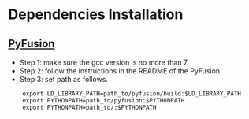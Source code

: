 # Dependencies Installation

## [PyFusion](https://github.com/griegler/pyfusion)
* Step 1: make sure the gcc version is no more than 7.
* Step 2: follow the instructions in the README of the PyFusion.
* Step 3: set path as follows.
```
    export LD_LIBRARY_PATH=path_to/pyfusion/build:$LD_LIBRARY_PATH
    export PYTHONPATH=path_to/pyfusion:$PYTHONPATH
    export PYTHONPATH=path_to/:$PYTHONPATH
```